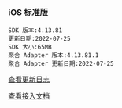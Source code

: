 ### iOS 标准版

```
SDK 版本:4.13.81
更新日期:2022-07-25
SDK 大小:65MB
聚合 Adapter 版本:4.13.81.1
聚合 Adapter 更新日期:2022-07-25
```

[查看更新日志](https://developers.adnet.qq.com/doc/ios/union/union_version)

[查看接入文档](https://developers.adnet.qq.com/doc/ios/guide)
